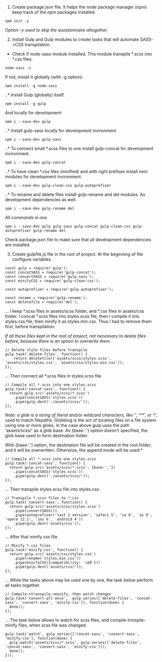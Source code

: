 1. Create package.json file. It helps the node package manager (npm) keep track of the npm packages installed. 
```
npm init -y
```
*Option -y used to skip the questionnaire altogether.*

2. Install Gulp and Gulp modules to create tasks that will automate SASS->CSS transpilation.

* Check if node-sass module installed. This module transpile *.scss into *.css files.
```
node-sass -v
```

If not, install it globally (with -g option):
```
npm install -g node-sass
```

..* Install Gulp (globally) itself.
```
npm install -g gulp
```
And locally for development:
```
npm i --save-dev gulp
```

..* Install gulp-sass locally for development invironment.
```
npm i --save-dev gulp-sass
```

..* To connect small *.scss files to one install gulp-concat for development invironment.
```
npm i --save-dev gulp-concat
```

..* To have clean *.css files (minified) and with right prefixes install next modules for development invironment.
```
npm i --save-dev gulp-clean-css gulp-autoprefixer
```

..* To rename and delete files install gulp-rename and del modules. As development dependencies as well.
```
npm i --save-dev gulp-rename del
```
*All commands in one*
```
npm i --save-dev gulp gulp-sass gulp-concat gulp-clean-css gulp-autoprefixer gulp-rename del
```

Check package.json file to make sure that all development dependencies are installed.

3. Create gulpfile.js file in the root of project. At the beginning of file configure variables.
```
const gulp = require('gulp');
const concatSASS = require('gulp-concat');
const convertSASS = require('gulp-sass');
const minifyCSS = require('gulp-clean-css');

const autoprefixer = require('gulp-autoprefixer');

const rename = require('gulp-rename');
const deletefile = require('del');
```

... I keep *.scss files in assets/scss folder, and *.css files in assets/css folder. I concat *.scss files into styles.scss file, then I compile it into styles.css file, then minify it as styles.min.css. Thus I had to remove them first, before transpilation.

*If all these files kept in the root of project, not necessary to delete files before, besause there is an option to overwrite them.*

```
// Delete style files before transpile
gulp.task('delete-files', function() {
    return deletefile(['assets/scss/styles.scss', 'assets/css/styles.css', 'assets/css/styles.min.css']);
});
```

... Then connect all *.scss files in styles.scss file.
```
// Compile all *.scss into one styles.scss
gulp.task('concat-sass', function() {
  return gulp.src('assets/scss/*.scss')
    .pipe(concatSASS('styles.scss'))
    .pipe(gulp.dest('./assets/scss/'));
});
```
*Note: a glob is a string of literal and/or wildcard characters, like '*', '**', or '!', used to match filepaths. Globbing is the act of locating files on a file system using one or more globs. In the case above gulp uses the path 'assets/scss/' as a glob base. As {base:'.'} option doesn't specified, the glob base used to form destination folder.

With {base:'.'} option, the destination file will be created in the root folder, and it will be overwritten. Otherwize, the append mode will be used.*
```
// Compile all *.scss into one styles.scss
gulp.task('concat-sass', function() {
  return gulp.src('assets/scss/*.scss', {base:'.'})
    .pipe(concatSASS('styles.scss'))
    .pipe(gulp.dest('./assets/scss/'));
});
```

... Then transpile styles.scss file into styles.css:
```
// Transpile *.scss files to *.css
gulp.task('convert-sass', function() {
  return gulp.src('assets/scss/styles.scss')
    .pipe(convertSASS())
    .pipe(autoprefixer('last 2 version', 'safari 5', 'ie 8', 'ie 9', 'opera 12.1', 'ios 6', 'android 4'))
    .pipe(gulp.dest('assets/css'));
});
```
... After that minify css file.
```
// Minify *.css files
gulp.task('minify-css', function() {
  return gulp.src('assets/css/styles.css')
    .pipe(rename('styles.min.css'))
    .pipe(minifyCSS({compatibility: 'ie8'}))
    .pipe(gulp.dest('assets/css/'));
});
```
... While the tasks above may be used one by one, the task below perform all tasks together.
```
// Compile->transpile->minify, then watch changes
gulp.task('convert-all-once',  gulp.series(['delete-files', 'concat-sass', 'convert-sass', 'minify-css']), function(done) {
  done();
});
```
... The task below allows to watch for scss files, and compile-trinspile-minify files, when scss file was changed.
```
gulp.task('watch', gulp.series(['concat-sass', 'convert-sass', 'minify-css'], function(done) {
  gulp.watch('assets/scss/*.scss', gulp.series(['delete-files', 'concat-sass', 'convert-sass', 'minify-css']));
  done();
}));
```